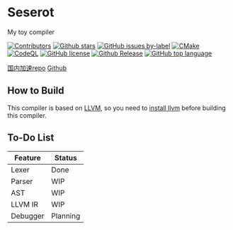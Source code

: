 # Seserot

My toy compiler

[![Contributors](https://img.shields.io/github/contributors/zly2006/Seserot)](https://github.com/zly2006/Seserot/graphs/contributors)
[![Github stars](https://img.shields.io/github/stars/zly2006/Seserot)](https://github.com/zly2006/Seserot/stargazers)
[![GitHub issues by-label](https://img.shields.io/github/issues/zly2006/Seserot)](https://github.com/zly2006/Seserot/issues?q=is%3Aissue+is%3Aopen)
[![CMake](https://github.com/zly2006/Seserot/actions/workflows/cmake.yml/badge.svg)](https://github.com/zly2006/Seserot/actions/workflows/cmake.yml)
[![CodeQL](https://github.com/zly2006/Seserot/actions/workflows/codeql-analysis.yml/badge.svg)](https://github.com/zly2006/Seserot/actions/workflows/codeql-analysis.yml)
[![GitHub license](https://img.shields.io/github/license/zly2006/Seserot)](https://github.com/zly2006/Seserot/tree/master/LICENSE)
[![Github Release](https://img.shields.io/github/v/release/zly2006/Seserot)](https://github.com/zly2006/Seserot/releases)
[![GitHub top language](https://img.shields.io/github/languages/top/zly2006/Seserot)]()

[国内加速repo](https://gitee.com/zhaoliyan/Seserot)
[Github](https://github.com/zly2006/Seserot)

## How to Build

This compiler is based on [LLVM](https://llvm.org), so you need to [install llvm](https://llvm.org/docs/CMake.html)
before building this compiler.

## To-Do List

| Feature  | Status   |
|----------|----------|
| Lexer    | Done     |
| Parser   | WIP      |
| AST      | WIP      |
| LLVM IR  | WIP      |
| Debugger | Planning |
